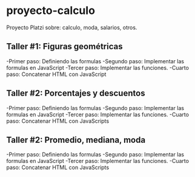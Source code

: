 # proyecto-calculo
Proyecto Platzi sobre: calculo, moda, salarios, otros.


## Taller #1: Figuras geométricas
-Primer paso: Definiendo las formulas
-Segundo paso: Implementar las formulas en JavaScript
-Tercer paso: Implementar las funciones.
-Cuarto paso: Concatenar HTML con JavaScript

## Taller #2: Porcentajes y descuentos
-Primer paso: Definiendo las formulas
-Segundo paso: Implementar las formulas en JavaScript
-Tercer paso: Implementar las funciones.
-Cuarto paso: Concatenar HTML con JavaScripts

## Taller #2: Promedio, mediana, moda
-Primer paso: Definiendo las formulas
-Segundo paso: Implementar las formulas en JavaScript
-Tercer paso: Implementar las funciones.
-Cuarto paso: Concatenar HTML con JavaScripts